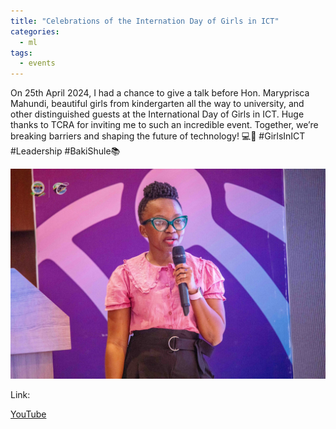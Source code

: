 ```yaml
---
title: "Celebrations of the Internation Day of Girls in ICT"
categories:
  - ml
tags:
  - events
---
```


On 25th April 2024, I had a chance to give a talk before Hon. Maryprisca Mahundi, beautiful girls from kindergarten all the way to university, and other distinguished guests at the International Day of Girls in ICT. Huge thanks to TCRA for inviting me to such an incredible event. Together, we’re breaking barriers and shaping the future of technology! 💻🚀 #GirlsInICT #Leadership #BakiShule📚

<img src="/assets/images/tcra.JPG" class="align-center" alt="">  

Link:

[YouTube](https://bit.ly/3JzivYl)
